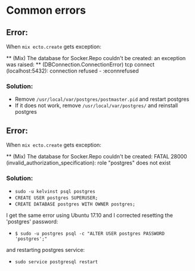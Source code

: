 # Common errors

## Error:

When `mix ecto.create` gets exception:

** (Mix) The database for Socker.Repo couldn't be created:
an exception was raised:
  ** (DBConnection.ConnectionError) tcp connect (localhost:5432):
  connection refused - :econnrefused

### Solution:

- Remove `/usr/local/var/postgres/postmaster.pid` and restart postgres
- If it does not work, remove `/usr/local/var/postgres/` and reinstall postgres

## Error:

When `mix ecto.create` gets exception:

** (Mix) The database for Socker.Repo couldn't be created:
FATAL 28000 (invalid_authorization_specification): role
"postgres" does not exist

### Solution:

- `sudo -u kelvinst psql postgres`
- `CREATE USER postgres SUPERUSER;`
- `CREATE DATABASE postgres WITH OWNER postgres;`



I get the same error using Ubuntu 17.10 and I corrected resetting the 'postgres' password:

- `$ sudo -u postgres psql -c "ALTER USER postgres PASSWORD 'postgres';"`

and restarting postgres service:

- `sudo service postgresql restart`


